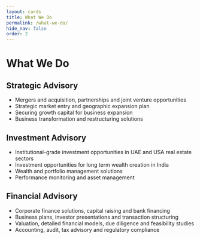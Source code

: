 ```yaml
---
layout: cards
title: What We Do
permalink: /what-we-do/
hide_nav: false
order: 2
---
```


# What We Do

## Strategic Advisory

- Mergers and acquisition, partnerships and joint venture opportunities 
- Strategic market entry and geographic expansion plan                 
- Securing growth capital for business expansion                        
- Business transformation and restructuring solutions                   

## Investment Advisory 

- Institutional-grade investment opportunities in UAE and USA real estate sectors
- Investment opportunities for long term wealth creation in India        
- Wealth and portfolio management solutions
- Performance monitoring and asset management 

## Financial Advisory

- Corporate finance solutions, capital raising and bank financing
- Business plans, investor presentations and transaction structuring
- Valuation, detailed financial models, due diligence and feasibility studies
- Accounting, audit, tax advisory and regulatory compliance
